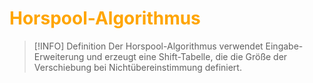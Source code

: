 # <font color = "orange">Horspool-Algorithmus</font>
>[!INFO] Definition
>Der Horspool-Algorithmus verwendet Eingabe-Erweiterung und erzeugt eine Shift-Tabelle, die die Größe der Verschiebung bei Nichtübereinstimmung definiert.